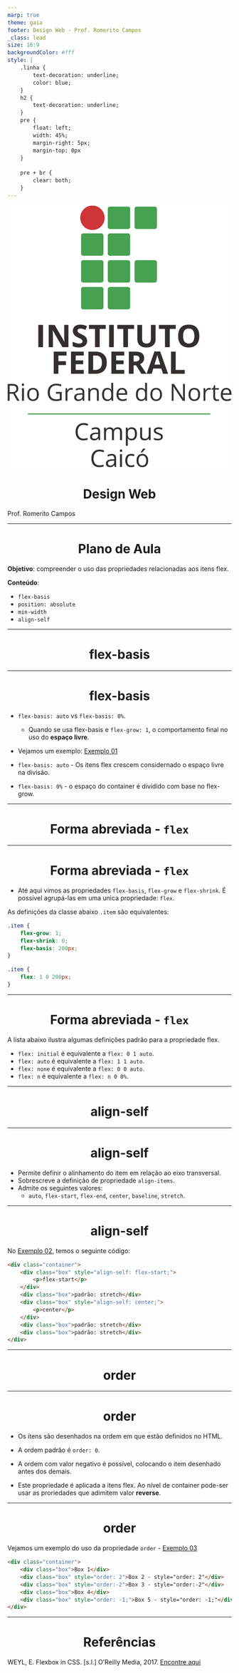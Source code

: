 ```yaml
---
marp: true
theme: gaia
footer: Design Web - Prof. Romerito Campos
_class: lead
size: 16:9
backgroundColor: #fff
style: |
    .linha {
        text-decoration: underline;
        color: blue;
    } 
    h2 {
        text-decoration: underline;
    }    
    pre {
        float: left;
        width: 45%;
        margin-right: 5px;
        margin-top: 0px
    }

    pre + br {
        clear: both;
    }
---
```


![w:120 h:120](../../assets/ifrn-vertical.png)
# Design Web
Prof. Romerito Campos

---

# Plano de Aula

**Objetivo**: compreender o uso das propriedades relacionadas aos itens flex.

**Conteúdo**:

- `flex-basis`
- `position: absolute`
- `min-width`
- `align-self`

---
<style scoped>
section {
    display: flex;
    flex-direction: column;
    justify-content: center;
    align-items:center;
}

h1 {
    text-align:center;
}
</style>
# flex-basis

---

# flex-basis

- `flex-basis: auto` vs `flex-basis: 0%`.
  - Quando se usa flex-basis e `flex-grow: 1`, o comportamento final no uso do **espaço livre**.

- Vejamos um exemplo: [Exemplo 01](http://localhost:8000/exemplo01.html)

- `flex-basis: auto` - Os itens flex crescem considernado o espaço livre na divisão.
- `flex-basis: 0%` - o espaço do container é dividido com base no flex-grow. 

---

<style scoped>
section {
    display: flex;
    flex-direction: column;
    justify-content: center;
    align-items:center;
}

h1 {
    text-align:center;
}
</style>
# Forma abreviada - `flex`

---

# Forma abreviada - `flex`

- Até aqui vimos as propriedades `flex-basis`, `flex-grow` e `flex-shrink`. É possível agrupá-las em uma unica propriedade: `flex`. 

As definições da classe abaixo `.item` são equivalentes:
```css
.item {
    flex-grow: 1;
    flex-shrink: 0;
    flex-basis: 200px;
}
```

```css
.item {
    flex: 1 0 200px;
}
```

---

# Forma abreviada - `flex`

A lista abaixo ilustra algumas definições padrão para a propriedade flex.

- `flex: initial` é equivalente a `flex: 0 1 auto`.
- `flex: auto` é equivalente a `flex: 1 1 auto`.
- `flex: none` é equivalente a `flex: 0 0 auto`.
- `flex: n` é equivalente a `flex: n 0 0%`.

---

<style scoped>
section {
    display: flex;
    flex-direction: column;
    justify-content: center;
    align-items:center;
}

h1 {
    text-align:center;
}
</style>

# align-self
---

# align-self

- Permite definir o alinhamento do item em relação ao eixo transversal.
- Sobrescreve a definição de propriedade `align-items`.
- Admite os seguintes valores:
    - `auto`, `flex-start`, `flex-end`, `center`, `baseline`, `stretch`.



---

# align-self

No [Exemplo 02](http://localhost:8000/exemplo02.html), temos o seguinte código:

<style scoped>
pre { 
    width: 100%
}

</style>

```html
<div class="container">
    <div class="box" style="align-self: flex-start;">
        <p>flex-start</p>
    </div>
    <div class="box">padrão: stretch</div>
    <div class="box" style="align-self: center;">
        <p>center</p>
    </div>
    <div class="box">padrão: stretch</div>
    <div class="box">padrão: stretch</div>
</div>
```

---

<style scoped>
section {
    display: flex;
    flex-direction: column;
    justify-content: center;
    align-items:center;
}

h1 {
    text-align:center;
}
</style>

# order

---

# order

- Os itens são desenhados na ordem em que estão definidos no HTML.
  
- A ordem padrão é `order: 0`.
  
- A ordem com valor negativo é possível, colocando o item desenhado antes dos demais.


- Este propriedade é aplicada a itens flex. Ao nível de container pode-ser usar as proriedades que adimitem valor **reverse**.

---
# order

Vejamos um exemplo do uso da propriedade `order` - [Exemplo 03](http://localhost:8000/exemplo03.html)
<br>
<style scoped>
pre {
    width: 100%;
}
</style>

```html
<div class="container">
    <div class="box">Box 1</div>
    <div class="box" style="order: 2">Box 2 - style="order: 2"</div>
    <div class="box" style="order:-2">Box 3 - style="order:-2"</div>
    <div class="box">Box 4</div>
    <div class="box" style="order: -1;">Box 5 - style="order: -1;"</div>
</div>
```

---
# Referências

WEYL, E. Flexbox in CSS. [s.l.] O’Reilly Media, 2017. [Encontre aqui](https://www.amazon.com.br/Flexbox-CSS-English-Estelle-Weyl-ebook/dp/B072JHT5L4)



